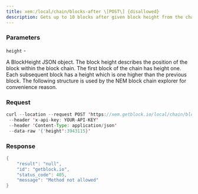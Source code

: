 ```yaml
---
title: xem:/local/chain/blocks-after \[POST\] {disallowed}
description: Gets up to 10 blocks after given block height from the chain. If thedatabase contains less than 10 block after the given height, then lessblocks are returned.
---
```


### Parameters


`height` -

A BlockHeight JSON object. The block height describes the position of
the block within the block chain. The first block of the chain has
height one. Each subsequent block has a height which is one higher than
the previous block. The following structure is used by the NEM block
chain explorer for convenience reason.

### Request

``` java
curl --location --request POST 'https://xem.getblock.io/local/chain/blocks-after'
 --header 'x-api-key: YOUR-API-KEY'
 --header 'Content-Type: application/json'
 --data-raw '{'height':3943115}'
```

###  Response

``` java
{
    "result": "null",
    "id": "getblock.io",
    "status_code": 405,
    "message": "Method not allowed"
}
```

